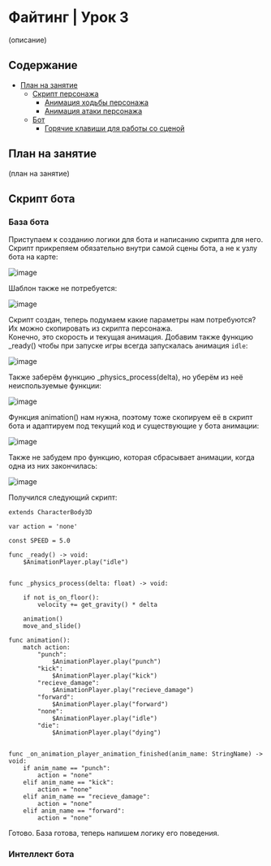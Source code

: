 # Файтинг | Урок 3

(описание)

## Содержание

- [План на занятие](#План-на-занятие)
  - [Скрипт персонажа](#Скрипт-персонажа)
    - [Анимация ходьбы персонажа](#Анимация-ходьбы-персонажа)
    - [Анимация атаки персонажа](#Анимация-атаки-персонажа)
  - [Бот](#Бот)
    - [Горячие клавиши для работы со сценой](#Горячие-клавиши-для-работы-со-сценой)


## План на занятие 

(план на занятие)

## Скрипт бота 

### База бота

Приступаем к созданию логики для бота и написанию скрипта для него. Скрипт прикрепяем обязательно внутри самой сцены бота, а не к узлу бота на карте:

![image](https://github.com/user-attachments/assets/1a965114-fe9d-4541-86f0-fb1291004bc6)

Шаблон также не потребуется:

![image](https://github.com/user-attachments/assets/9221c723-1c87-4c3c-a952-6fa92653bba7)

Скрипт создан, теперь подумаем какие параметры нам потребуются? Их можно скопировать из скрипта персонажа.\
Конечно, это скорость и текущая анимация. Добавим также функцию _ready() чтобы при запуске игры всегда запускалась анимация `idle`:

![image](https://github.com/user-attachments/assets/f6d52794-3a52-496c-9364-139aa73be108)

Также заберём функцию _physics_process(delta), но уберём из неё неиспользуемые функции:

![image](https://github.com/user-attachments/assets/816b569b-d420-42a6-b644-fafc99e5ab93)

Функция animation() нам нужна, поэтому тоже скопируем её в скрипт бота и адаптируем под текущий код и существующие у бота анимации:

![image](https://github.com/user-attachments/assets/c5a64e96-de44-469b-bcfa-a6859395e362)

Также не забудем про функцию, которая сбрасывает анимации, когда одна из них закончилась:

![image](https://github.com/user-attachments/assets/3aacddc5-a381-40a4-afd4-871849922bec)

Получился следующий скрипт:

```GDScript
extends CharacterBody3D

var action = 'none'

const SPEED = 5.0

func _ready() -> void:
	$AnimationPlayer.play("idle")
	
	
func _physics_process(delta: float) -> void:

	if not is_on_floor():
		velocity += get_gravity() * delta

	animation()
	move_and_slide()
	
func animation():
	match action:
		"punch":
			$AnimationPlayer.play("punch")
		"kick":
			$AnimationPlayer.play("kick")
		"recieve_damage":
			$AnimationPlayer.play("recieve_damage")
		"forward":
			$AnimationPlayer.play("forward")
		"none":
			$AnimationPlayer.play("idle")
		"die":
			$AnimationPlayer.play("dying")
			

func _on_animation_player_animation_finished(anim_name: StringName) -> void:
	if anim_name == "punch":
		action = "none"
	elif anim_name == "kick":
		action = "none"
	elif anim_name == "recieve_damage":
		action = "none"
	elif anim_name == "forward":
		action = "none"
```

Готово. База готова, теперь напишем логику его поведения.

### Интеллект бота




